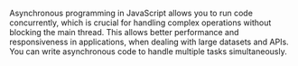 Asynchronous programming in JavaScript allows you to run code concurrently, which is crucial for handling complex operations without blocking the main thread. 
This allows better performance and responsiveness in applications, when dealing with large datasets and APIs. 
You can write asynchronous code to handle multiple tasks simultaneously.